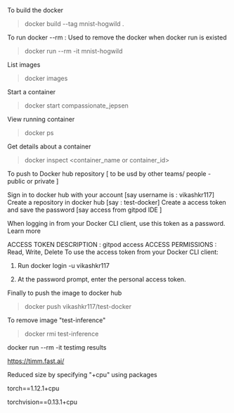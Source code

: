 To build the docker

> docker build --tag mnist-hogwild .

To run docker
--rm : Used to remove the docker when docker run is existed

> docker run --rm -it mnist-hogwild


List images

> docker images

Start a container

> docker start compassionate_jepsen

View running container

> docker ps

Get details about a container

> docker inspect <container_name or container_id>

To push to Docker hub repository [ to be usd by other teams/ people - public or private ]

Sign in to docker hub with your account [say username is : vikashkr117]
Create a repository in docker hub [say : test-docker]
Create a access token and save the password [say access from gitpod IDE ]

When logging in from your Docker CLI client, use this token as a password. Learn more

ACCESS TOKEN DESCRIPTION : gitpod access
ACCESS PERMISSIONS  : Read, Write, Delete
To use the access token from your Docker CLI client:

1. Run docker login -u vikashkr117

2. At the password prompt, enter the personal access token.

Finally to push the image to docker hub

> docker push vikashkr117/test-docker

To remove image "test-inference"

> docker rmi test-inference

docker run --rm -it testimg results


https://timm.fast.ai/


Reduced size by specifying "+cpu" using packages 

torch==1.12.1+cpu

torchvision==0.13.1+cpu

